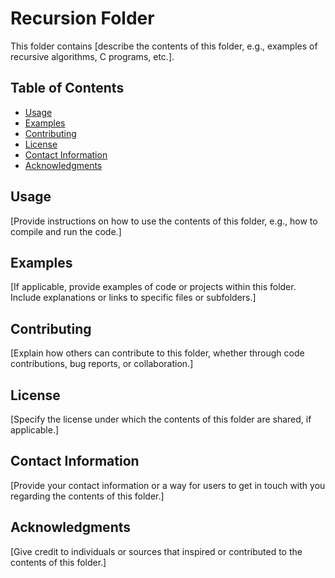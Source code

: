 # Recursion Folder

This folder contains [describe the contents of this folder, e.g., examples of recursive algorithms, C programs, etc.].

## Table of Contents

- [Usage](#usage)
- [Examples](#examples)
- [Contributing](#contributing)
- [License](#license)
- [Contact Information](#contact-information)
- [Acknowledgments](#acknowledgments)

## Usage

[Provide instructions on how to use the contents of this folder, e.g., how to compile and run the code.]

## Examples

[If applicable, provide examples of code or projects within this folder. Include explanations or links to specific files or subfolders.]

## Contributing

[Explain how others can contribute to this folder, whether through code contributions, bug reports, or collaboration.]

## License

[Specify the license under which the contents of this folder are shared, if applicable.]

## Contact Information

[Provide your contact information or a way for users to get in touch with you regarding the contents of this folder.]

## Acknowledgments

[Give credit to individuals or sources that inspired or contributed to the contents of this folder.]

